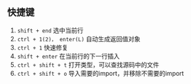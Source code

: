 ## 快捷键
1. `shift + end` 选中当前行
2. `ctrl + 1(2)， enter(L)`  自动生成返回值对象
3. `ctrl + 1` 快速修复
4. `shift + enter` 在当前行的下一行插入
5. `ctrl + shift + t` 打开类型，可以查找源码中的文件
6. `ctrl + shift + o` 导入需要的import，并移除不需要的import
